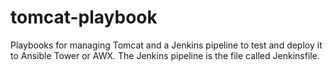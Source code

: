 # tomcat-playbook
Playbooks for managing Tomcat and a Jenkins pipeline to test and deploy it to Ansible Tower or AWX.
The Jenkins pipeline is the file called Jenkinsfile.
